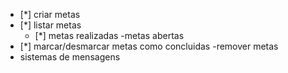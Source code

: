 - [*] criar metas 
- [*] listar metas
    - [*] metas realizadas
    -metas abertas
- [*] marcar/desmarcar metas como concluidas
-remover metas
- sistemas de mensagens